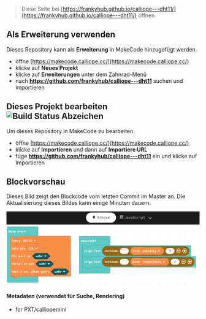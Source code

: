 
> Diese Seite bei [https://frankyhub.github.io/calliope---dht11/](https://frankyhub.github.io/calliope---dht11/) öffnen

## Als Erweiterung verwenden

Dieses Repository kann als **Erweiterung** in MakeCode hinzugefügt werden.

* öffne [https://makecode.calliope.cc/](https://makecode.calliope.cc/)
* klicke auf **Neues Projekt**
* klicke auf **Erweiterungen** unter dem Zahnrad-Menü
* nach **https://github.com/frankyhub/calliope---dht11** suchen und importieren

## Dieses Projekt bearbeiten ![Build Status Abzeichen](https://github.com/frankyhub/calliope---dht11/workflows/MakeCode/badge.svg)

Um dieses Repository in MakeCode zu bearbeiten.

* öffne [https://makecode.calliope.cc/](https://makecode.calliope.cc/)
* klicke auf **Importieren** und dann auf **Importiere URL**
* füge **https://github.com/frankyhub/calliope---dht11** ein und klicke auf Importieren

## Blockvorschau

Dieses Bild zeigt den Blockcode vom letzten Commit im Master an.
Die Aktualisierung dieses Bildes kann einige Minuten dauern.

![Eine gerenderte Ansicht der Blöcke](https://github.com/frankyhub/calliope-dht11/blob/master/dht11b.png)

#### Metadaten (verwendet für Suche, Rendering)

* for PXT/calliopemini
<script src="https://makecode.com/gh-pages-embed.js"></script><script>makeCodeRender("{{ site.makecode.home_url }}", "{{ site.github.owner_name }}/{{ site.github.repository_name }}");</script>
